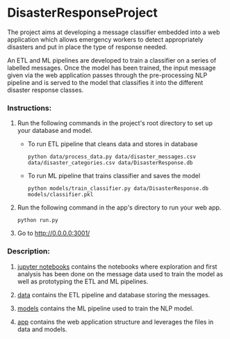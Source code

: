 # DisasterResponseProject
The project aims at developing a message classifier embedded into a web application which allows emergency workers to detect appropriately disasters and put in place the type of response needed.

An ETL and ML pipelines are developed to train a classifier on a series of labelled messages.
Once the model has been trained, the input message given via the web application passes through the pre-processing NLP pipeline and is served to the model that classifies it into the different disaster response classes.

### Instructions:
1. Run the following commands in the project's root directory to set up your database and model.

    - To run ETL pipeline that cleans data and stores in database

        `python data/process_data.py data/disaster_messages.csv data/disaster_categories.csv data/DisasterResponse.db`
    - To run ML pipeline that trains classifier and saves the model

        `python models/train_classifier.py data/DisasterResponse.db models/classifier.pkl`

2. Run the following command in the app's directory to run your web app.

    `python run.py`

3. Go to http://0.0.0.0:3001/

### Description:

1. [jupyter notebooks](jupyter-notebooks) contains the notebooks where exploration and first analysis has been done on the message data used to train the model as well as prototyping the ETL and ML pipelines.

2. [data](data) contains the ETL pipeline and database storing the messages.

3. [models](models) contains the ML pipeline used to train the NLP model.

4. [app](app) contains the web application structure and leverages the files in data and models.

